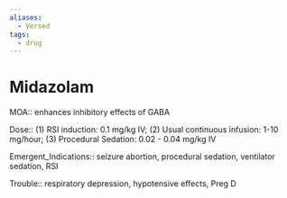 ```yaml
---
aliases:
  - Versed
tags:
  - drug
---
```

# Midazolam  
  
MOA:: enhances inhibitory effects of GABA  
  
Dose:: (1) RSI induction: 0.1 mg/kg IV; (2) Usual continuous infusion: 1-10 mg/hour; (3) Procedural Sedation: 0.02 - 0.04 mg/kg IV  
  
Emergent_Indications:: seizure abortion, procedural sedation, ventilator sedation, RSI  
  
Trouble:: respiratory depression, hypotensive effects, Preg D